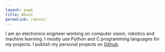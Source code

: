 ```yaml
---
layout: page
title: About
permalink: /about/
---
```


I am an electronics engineer working on computer vision, robotics
and machine learning. I mostly use Python and C programming languages
for my projects. I publish my personal projects on [Github](https://github.com/goktug97).
